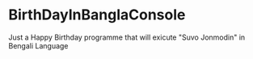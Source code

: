 # BirthDayInBanglaConsole
Just a Happy Birthday programme that will exicute "Suvo Jonmodin" in Bengali Language
